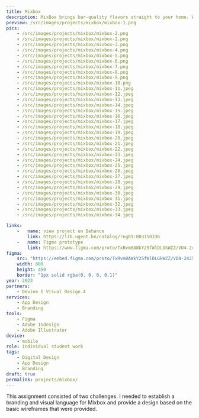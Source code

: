 ```yaml
---
title: Mixbox
description: MixBox brings bar-quality flavors straight to your home. With monthly cocktail kits, mixology becomes easy and fun for everyone. Each box includes premium ingredients, clear step-by-step guidance and unique recipes, so anyone can make the perfect cocktail.
preview: /src/images/projects/mixbox/mixbox-1.png
pics:
    - /src/images/projects/mixbox/mixbox-2.png
    - /src/images/projects/mixbox/mixbox-2.png
    - /src/images/projects/mixbox/mixbox-3.png
    - /src/images/projects/mixbox/mixbox-4.png
    - /src/images/projects/mixbox/mixbox-5.png
    - /src/images/projects/mixbox/mixbox-6.png
    - /src/images/projects/mixbox/mixbox-7.png
    - /src/images/projects/mixbox/mixbox-8.png
    - /src/images/projects/mixbox/mixbox-9.png
    - /src/images/projects/mixbox/mixbox-10.png
    - /src/images/projects/mixbox/mixbox-11.jpeg
    - /src/images/projects/mixbox/mixbox-12.jpeg
    - /src/images/projects/mixbox/mixbox-13.jpeg
    - /src/images/projects/mixbox/mixbox-14.jpeg
    - /src/images/projects/mixbox/mixbox-15.jpeg
    - /src/images/projects/mixbox/mixbox-16.jpeg
    - /src/images/projects/mixbox/mixbox-17.jpeg
    - /src/images/projects/mixbox/mixbox-18.jpeg
    - /src/images/projects/mixbox/mixbox-19.jpeg
    - /src/images/projects/mixbox/mixbox-20.jpeg
    - /src/images/projects/mixbox/mixbox-21.jpeg
    - /src/images/projects/mixbox/mixbox-22.jpeg
    - /src/images/projects/mixbox/mixbox-23.jpeg
    - /src/images/projects/mixbox/mixbox-24.jpeg
    - /src/images/projects/mixbox/mixbox-25.jpeg
    - /src/images/projects/mixbox/mixbox-26.jpeg
    - /src/images/projects/mixbox/mixbox-27.jpeg
    - /src/images/projects/mixbox/mixbox-28.jpeg
    - /src/images/projects/mixbox/mixbox-29.jpeg
    - /src/images/projects/mixbox/mixbox-30.jpeg
    - /src/images/projects/mixbox/mixbox-31.jpeg
    - /src/images/projects/mixbox/mixbox-32.jpeg
    - /src/images/projects/mixbox/mixbox-33.jpeg
    - /src/images/projects/mixbox/mixbox-34.jpeg

links:
    -   name: view project on Behance
        link: https://lib.ugent.be/catalog/rug01:003150336
    -   name: Figma prototype
        link: https://www.figma.com/proto/TxRvm8AWkY25fWlDLGkWZZ/VD4-2425-MixBox---Jana-Elst?page-id=3516%3A12883&node-id=3583-24198&p=f&viewport=164%2C398%2C0.07&t=foJI7y4pUJAzWxc0-1&scaling=scale-down&content-scaling=fixed&starting-point-node-id=3583%3A24198&show-proto-sidebar=1
figma:
    src: "https://embed.figma.com/proto/TxRvm8AWkY25fWlDLGkWZZ/VD4-2425-MixBox---Jana-Elst?page-id=3516%3A12883&node-id=3583-24198&p=f&viewport=164%2C398%2C0.07&scaling=scale-down&content-scaling=fixed&starting-point-node-id=3583%3A24198&show-proto-sidebar=1&embed-host=share"
    width: 800
    height: 450
    border: "1px solid rgba(0, 0, 0, 0.1)"
year: 2023
partners:
    - Devine I Visual Design 4
services:
    - App Design
    - Branding
tools:
    - Figma
    - Adobe Indesign
    - Adobe Illustrator
device:
    - mobile
role: individual student work
tags:
    - Digital Design
    - App Design
    - Branding
draft: true
permalink: projects/mixbox/
---
```

This assignment consisted of two challenges. I needed to establish a branding and visual language for Mixbox and provide a design based on the basic wireframes that were provided. 